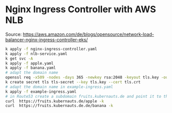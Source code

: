 # Nginx Ingress Controller with AWS NLB

Source: https://aws.amazon.com/de/blogs/opensource/network-load-balancer-nginx-ingress-controller-eks/

```bash
k apply -f nginx-ingress-controller.yaml
k apply -f nlb-service.yaml
k get svc -A
k apply -f apple.yaml
k apply -f banana.yaml
# adapt the domain name
openssl req -x509 -nodes -days 365 -newkey rsa:2048 -keyout tls.key -out tls.crt -subj "/CN=kubernauts.de/O=kubernauts.de"
k create secret tls tls-secret --key tls.key --cert tls.crt
# adapt the domain name in example-ingress.yaml
k apply -f example-ingress.yaml
# in Route53 create a subdomain fruits.kubernauts.de and point it to the NLB (CNAME)
curl  https://fruits.kubernauts.de/apple -k
curl  https://fruits.kubernauts.de.de/banana -k
```
